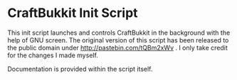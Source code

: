 CraftBukkit Init Script
====

This init script launches and controls CraftBukkit in the background with the help of GNU screen. The original version of this script has been released to the public domain under http://pastebin.com/tQBm2xWv . I only take credit for the changes I made myself.

Documentation is provided within the script itself.